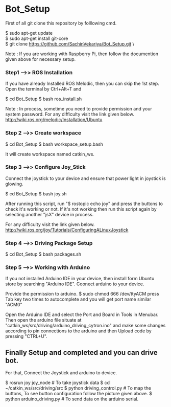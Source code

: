 # Bot_Setup

First of all git clone this repository by folllowing cmd.

$ sudo apt-get update \
$ sudo apt-get install git-core \
$ git clone https://github.com/SachinVekariya/Bot_Setup.git \

Note : If you are working with Raspberry Pi, then follow the documention given above for necessary setup.

### Step1 -->> ROS Installation
If you have already Installed ROS Melodic, then you can skip the 1st step.
Open the terminal by Ctrl+Alt+T and 

$ cd Bot_Setup
$ bash ros_install.sh

Note : In process, sometime you need to provide permission and your system password.
For any difficulty visit the link given below.
http://wiki.ros.org/melodic/Installation/Ubuntu

### Step 2 -->> Create workspace

$ cd Bot_Setup
$ bash workspace_setup.bash

It will create workspace named catkin_ws.

### Step 3 -->> Configure Joy_Stick

Connect the joystick to your device and ensure that power light in joystick is glowing.

$ cd Bot_Setup
$ bash joy.sh

After running this script, run "$ rostopic echo joy" and press the buttons to check it's working or not.
If it's not working then run this script again by selecting another "jsX" device in process.

For any difficulty visit the link given below.
http://wiki.ros.org/joy/Tutorials/ConfiguringALinuxJoystick

### Step 4 -->> Driving Package Setup

$ cd Bot_Setup
$ bash packages.sh

### Step 5 -->> Working with Arduino

If you not installed Arduino IDE in your device, then install form Ubuntu store by searching "Arduino IDE".
Coonect arduino to your device.

Provide the permission to arduino. 
$ sudo chmod 666 /dev/ttyACM     press Tab key two times to autocomplete and you will get port name similar "ACM0"

Open the Arduino IDE and select the Port and Board in Tools in Menubar.
Then open the arduino file situate at "catkin_ws/src/driving/arduino_driving_cytron.ino" and make some changes according to pin connections to the arduino and then Upload code by pressing "CTRL+U".


## Finally Setup and completed and you can drive bot.

For that,
Connect the Joystick and arduino to device.

$ rosrun joy joy_node           # To take joystick data
$ cd ~/catkin_ws/src/driving/src
$ python driving_control.py     # To map the buttons, To see button configuration follow the picture given above.
$ python arduino_driving.py     # To send data on the arduino serial.

